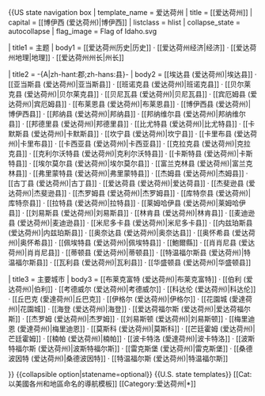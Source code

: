 {{US state navigation box
| template_name = 爱达荷州
| title      = [[爱达荷州]]
| capital = [[博伊西 (爱达荷州)|博伊西]]
| listclass  = hlist
| collapse_state      = autocollapse 
| flag_image   = Flag of Idaho.svg

| title1     = 主题
| body1      = [[爱达荷州历史|历史]] · [[爱达荷州经济|经济]] · [[爱达荷州地理|地理]] · [[爱达荷州州长|州长]] 

| title2     = -{A|zh-hant:郡;zh-hans:县}-
| body2      = [[埃达县 (爱达荷州)|埃达县]] · [[亚当斯县 (爱达荷州)|亚当斯县]] · [[班诺克县 (爱达荷州)|班诺克县]] · [[贝尔莱克县 (爱达荷州)|贝尔莱克县]] · [[贝尼瓦县 (爱达荷州)|贝尼瓦县]] · [[宾厄姆县 (爱达荷州)|宾厄姆县]] · [[布莱恩县 (爱达荷州)|布莱恩县]] · [[博伊西县 (爱达荷州)|博伊西县]] · [[邦纳县 (爱达荷州)|邦纳县]] · [[邦纳维尔县 (爱达荷州)|邦纳维尔县]] · [[邦德里县 (爱达荷州)|邦德里县]] · [[比尤特县 (爱达荷州)|比尤特县]] · [[卡默斯县 (爱达荷州)|卡默斯县]] · [[坎宁县 (爱达荷州)|坎宁县]] · [[卡里布县 (爱达荷州)|卡里布县]] · [[卡西亚县 (爱达荷州)|卡西亚县]] · [[克拉克县 (爱达荷州)|克拉克县]] · [[克利尔沃特县 (爱达荷州)|克利尔沃特县]] · [[卡斯特县 (爱达荷州)|卡斯特县]] · [[埃尔莫尔县 (爱达荷州)|埃尔莫尔县]] · [[富兰克林县 (爱达荷州)|富兰克林县]] · [[弗里蒙特县 (爱达荷州)|弗里蒙特县]] · [[杰姆县 (爱达荷州)|杰姆县]] · [[古丁县 (爱达荷州)|古丁县]] · [[爱达荷县 (爱达荷州)|爱达荷县]] · [[杰斐逊县 (爱达荷州)|杰斐逊县]] · [[杰罗姆县 (爱达荷州)|杰罗姆县]] · [[库特奈县 (爱达荷州)|库特奈县]] · [[拉特县 (爱达荷州)|拉特县]] · [[莱姆哈伊县 (爱达荷州)|莱姆哈伊县]] · [[刘易斯县 (爱达荷州)|刘易斯县]] · [[林肯县 (爱达荷州)|林肯县]] · [[麦迪逊县 (爱达荷州)|麦迪逊县]] · [[米尼多卡县 (爱达荷州)|米尼多卡县]] · [[内兹珀斯县 (爱达荷州)|内兹珀斯县]] · [[奥奈达县 (爱达荷州)|奥奈达县]] · [[奥怀希县 (爱达荷州)|奥怀希县]] · [[佩埃特县 (爱达荷州)|佩埃特县]] · [[鮑爾縣]] · [[肖肖尼县 (爱达荷州)|肖肖尼县]] · [[蒂顿县 (爱达荷州)|蒂顿县]] · [[特温福尔斯县 (爱达荷州)|特温福尔斯县]] · [[瓦利县 (爱达荷州)|瓦利县]] · [[华盛顿县 (爱达荷州)|华盛顿县]] 

| title3    = 主要城市
| body3     = [[布莱克富特 (爱达荷州)|布莱克富特]] · [[伯利 (爱达荷州)|伯利]] · [[考德威尔 (爱达荷州)|考德威尔]] · [[科达伦 (爱达荷州)|科达伦]] · [[丘巴克 (愛達荷州)|丘巴克]] · [[伊格尔 (爱达荷州)|伊格尔]] · [[花園城 (愛達荷州)|花園城]] · [[海登 (爱达荷州)|海登]] · [[爱达荷福尔斯 (爱达荷州)|爱达荷福尔斯]] · [[杰罗姆 (爱达荷州)|杰罗姆]] · [[刘易斯顿 (爱达荷州)|刘易斯顿]] · [[梅里迪恩 (愛達荷州)|梅里迪恩]] · [[莫斯科 (爱达荷州)|莫斯科]] · [[芒廷霍姆 (爱达荷州)|芒廷霍姆]] · [[楠帕 (爱达荷州)|楠帕]] · [[波卡特洛 (愛達荷州)|波卡特洛]] · [[波斯特福尔斯 (爱达荷州)|波斯特福尔斯]] · [[雷克斯堡 (爱达荷州)|雷克斯堡]] · [[桑德波因特 (爱达荷州)|桑德波因特]] · [[特温福尔斯 (爱达荷州)|特温福尔斯]] 

}}<noinclude>
{{collapsible option|statename=optional}}
{{U.S. state templates}}
[[Cat:以美國各州和地區命名的導航模板]]
[[Category:爱达荷州|*]]
</noinclude>